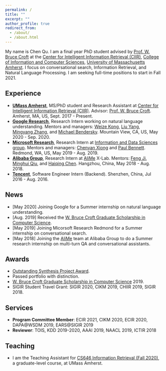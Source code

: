 ```yaml
---
permalink: /
title: ""
excerpt: ""
author_profile: true
redirect_from: 
  - /about/
  - /about.html
---
```


My name is Chen Qu. I am a final year PhD student advised by [Prof. W. Bruce Croft](http://ciir.cs.umass.edu/croft) at the [Center for Intelligent Information Retrieval (CIIR)](http://ciir.cs.umass.edu/), [College of Information and Computer Sciences](https://www.cics.umass.edu/), [University of Massachusetts Amherst](https://www.umass.edu/). I focus on conversational search, Information Retrieval, and Natural Language Processing. I am seeking full-time positions to start in Fall 2021.

## Experience
* **[UMass Amherst](https://www.umass.edu/)**, MS/PhD student and Research Assistant at [Center for Intelligent Information Retrieval (CIIR)](http://ciir.cs.umass.edu/). Advisor: [Prof. W. Bruce Croft](http://ciir.cs.umass.edu/croft). Amherst, MA, US, Sept. 2017 - Present.  
* **[Google Research](https://research.google/)**, Research Intern working on natural language understanding. Mentors and managers: [Weize Kong](https://sites.google.com/site/weizekong/home), [Liu Yang](https://research.google/people/LiuYang/), [Mingyang Zhang](https://research.google/people/MingyangZhang/), and [Michael Bendersky](https://research.google/people/MichaelBendersky/). Mountain View, CA, US, May 2020 - Sep. 2020.  
* **[Microsoft Research](https://www.microsoft.com/en-us/research/)**, Research Intern at [Information and Data Sciences group](https://www.microsoft.com/en-us/research/group/information-and-data-sciences/). Mentors and managers: [Chenyan Xiong](https://www.microsoft.com/en-us/research/people/cxiong/) and [Paul Bennett](https://www.microsoft.com/en-us/research/people/pauben/). Redmond, WA, US, May 2019 - Aug. 2019.  
* **[Alibaba Group](https://www.alibabagroup.com/en/global/home)**, Research Intern at [AliMe](http://alixiaomi.com/) X-Lab. Mentors: [Feng Ji](https://www.linkedin.com/in/feng-ji-68055b62/), [Minghui Qiu](https://sites.google.com/site/qiumh0727/), and [Haiqing Chen](https://www.linkedin.com/in/haiqing-chen-7a004398/). Hangzhou, China, May 2018 - Aug. 2018.
* **[Tencent](https://www.tencent.com/en-us/about.html)**, Software Engineer Intern (Backend). Shenzhen, China, Jul 2016 - Aug. 2016.  

## News
* [May 2020]  Joining Google for a Summer internship on natural language understanding.  
* [Aug. 2019]  Received the [W. Bruce Croft Graduate Scholarship in Computer Science](https://www.cics.umass.edu/support).  
* [May 2019]  Joining Micorsoft Research Redmond for a Summer internship on conversational search.  
* [May 2018]  Joining the [AliMe](http://alixiaomi.com/) team at Alibaba Group to do a Summer research internship on multi-turn QA and conversational assistants.

## Awards
* [Outstanding Synthesis Project Award](https://www.cics.umass.edu/news/cics-graduate-students-honored-outstanding-synthesis-projects-teaching-assistance).  
* Passed portfolio with distinction.  
* [W. Bruce Croft Graduate Scholarship in Computer Science](https://www.cics.umass.edu/support) 2019.  
* SIGIR Student Travel Grant: SIGIR 2020, CIKM 2019, CHIIR 2019, SIGIR 2018.

## Services
* **Program Committee Member**: ECIR 2021, CIKM 2020, ECIR 2020, DAPA@WSDM 2019, EARS@SIGIR 2019  
* **Reviewer**: TOIS, KDD 2019-2020, AAAI 2019, NAACL 2019, ICTIR 2018  

## Teaching
* I am the Teaching Assistant for [CS646 Information Retrieval (Fall 2020)](https://people.cs.umass.edu/~rahimi/teaching/cs646-fall2020/cs646.html), a graduate-level course, at UMass Amherst.  
